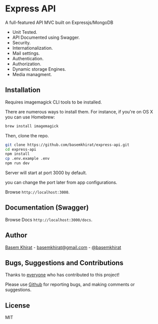 # Express API

A full-featured API MVC built on Expressjs/MongoDB

- Unit Tested.
- API Documented using Swagger.
- Security.
- Internationalization.
- Mail settings. 
- Authentication.
- Authorization.
- Dynamic storage Engines.
- Media managment.

## Installation
Requires imagemagick CLI tools to be installed. 

There are numerous ways to install them. For instance, if you're on OS X you can use Homebrew: 
```bash
brew install imagemagick
```

Then, clone the repo.
```bash
git clone https://github.com/basemkhirat/express-api.git
cd express-api
npm install
cp .env.example .env
npm run dev
```
Server will start at port 3000 by default.

 you can change the port later from app configurations.

Browse `http://localhost:3000`.

## Documentation (Swagger)

Browse Docs `http://localhost:3000/docs`.

## Author
[Basem Khirat](http://basemkhirat.com) - [basemkhirat@gmail.com](mailto:basemkhirat@gmail.com) - [@basemkhirat](https://twitter.com/basemkhirat)  


## Bugs, Suggestions and Contributions

Thanks to [everyone](https://github.com/basemkhirat/express-mvc/graphs/contributors)
who has contributed to this project!

Please use [Github](https://github.com/basemkhirat/express-mvc) for reporting bugs, 
and making comments or suggestions.

## License

MIT





